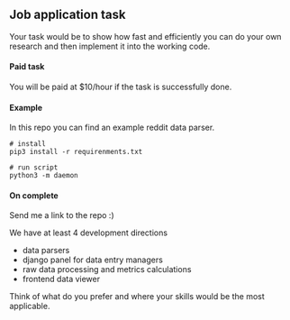 ## Job application task

Your task would be to show how fast and efficiently you can
do your own research and then implement it into the working code.

#### Paid task

You will be paid at $10/hour if the task is successfully done.

#### Example

In this repo you can find an example reddit data parser.

```
# install
pip3 install -r requirenments.txt

# run script
python3 -m daemon
```

#### On complete

Send me a link to the repo :)

We have at least 4 development directions
- data parsers
- django panel for data entry managers
- raw data processing and metrics calculations
- frontend data viewer

Think of what do you prefer and where your skills would be the most applicable.

